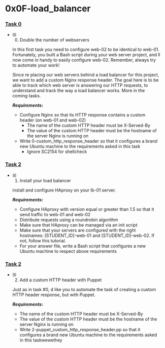 # 0x0F-load_balancer

### [Task 0](0-custom_http_response_header)
- [x] 0. Double the number of webservers
    
    In this first task you need to configure web-02 to be identical to web-01. Fortunately, you built a Bash script during your web server project, and ll now come in handy to easily configure web-02. Remember, always try to automate your work!

    Since re placing our web servers behind a load balancer for this project, we want to add a custom Nginx response header. The goal here is to be able to track which web server is answering our HTTP requests, to understand and track the way a load balancer works. More in the coming tasks.

    ***Requirements:***

    * Configure Nginx so that its HTTP response contains a custom header (on web-01 and web-02)
      * The name of the custom HTTP header must be X-Served-By
      * The value of the custom HTTP header must be the hostname of the server Nginx is running on
    * Write 0-custom_http_response_header so that it configures a brand new Ubuntu machine to the requirements asked in this task
      * Ignore SC2154 for shellcheck
    
### [Task 2](1-install_load_balancer)
- [x] 1. Install your load balancer
    
    install and configure HAproxy on your lb-01 server.

    ***Requirements:***

    * Configure HAproxy with version equal or greater than 1.5 so that it send traffic to web-01 and web-02
    * Distribute requests using a roundrobin algorithm
    * Make sure that HAproxy can be managed via an init script
    * Make sure that your servers are configured with the right hostnames: [STUDENT_ID]-web-01 and [STUDENT_ID]-web-02. If not, follow this tutorial.
    * For your answer file, write a Bash script that configures a new Ubuntu machine to respect above requirements
    

### [Task 2](2-puppet_custom_http_response_header.pp)
- [x] 2. Add a custom HTTP header with Puppet
    
    Just as in task #0, d like you to automate the task of creating a custom HTTP header response, but with Puppet.

    ***Requirements:***

    * The name of the custom HTTP header must be X-Served-By
    * The value of the custom HTTP header must be the hostname of the server Nginx is running on
    * Write 2-puppet_custom_http_response_header.pp so that it configures a brand new Ubuntu machine to the requirements asked in this taskwewethey
